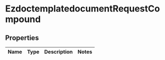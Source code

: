 
# EzdoctemplatedocumentRequestCompound

## Properties
| Name | Type | Description | Notes |
| ------------ | ------------- | ------------- | ------------- |



